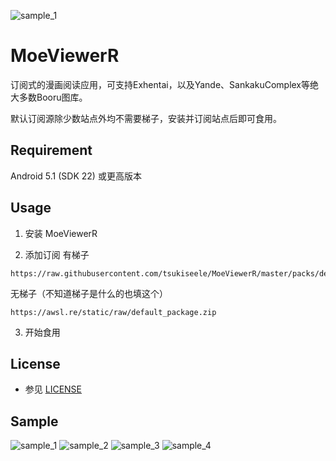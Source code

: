 ![sample_1](./sample/ic_launcher-web.png)

# MoeViewerR

订阅式的漫画阅读应用，可支持Exhentai，以及Yande、SankakuComplex等绝大多数Booru图库。

默认订阅源除少数站点外均不需要梯子，安装并订阅站点后即可食用。

## Requirement
Android 5.1 (SDK 22) 或更高版本

## Usage
1. 安装 MoeViewerR

2. 添加订阅
有梯子
```
https://raw.githubusercontent.com/tsukiseele/MoeViewerR/master/packs/default_package.zip
```
无梯子（不知道梯子是什么的也填这个）
```
https://awsl.re/static/raw/default_package.zip
```

3. 开始食用

## License
- 参见 [LICENSE](./LICENSE)

## Sample
![sample_1](./sample/sample_1.jpg)
![sample_2](./sample/sample_2.jpg)
![sample_3](./sample/sample_3.jpg)
![sample_4](./sample/sample_4.jpg)
